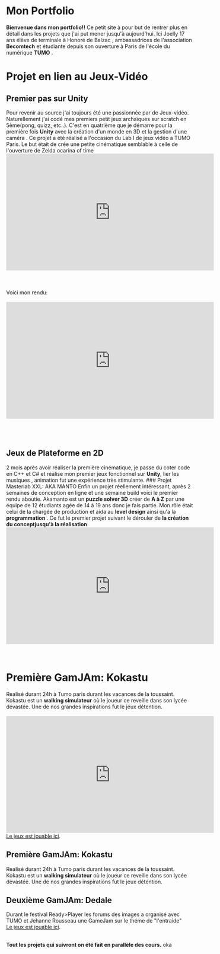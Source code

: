 # Mon Portfolio
**Bienvenue dans mon portfolio!!**
Ce petit site à pour but de rentrer plus en détail dans les projets que j'ai put mener jusqu'à aujourd'hui.
Ici Joelly 17 ans élève de terminale à Honoré de Balzac , ambassadrices de l'association **Becomtech** et étudiante depuis son  ouverture à Paris de l'école du numérique **TUMO** .



<DOCTYPE html>
<h1>Projet en lien au Jeux-Vidéo</h1>

 <h2>Premier pas sur Unity</h2>
Pour revenir au source j'ai toujours été une passionnée par de Jeux-vidéo. Naturellement j'ai codé mes premiers petit jeux archaïques sur scratch en 5ème(pong, quizz, etc..).
 C'est en quatrième que je démarre pour la première fois <b>Unity</b> avec la création d'un monde en 3D et la gestion d'une caméra . Ce projet a été réalisé a l'occasion du Lab I de jeux vidéo a TUMO Paris.
Le but était de crée une petite cinématique semblable à celle de l'ouverture de Zelda ocarina of time
 <br>

 <iframe width="560" height="315" src="https://www.youtube.com/embed/Fi8bfP1f68A?start=167" title="YouTube video player" frameborder="0" allow="accelerometer; autoplay; clipboard-write; encrypted-media; gyroscope; picture-in-picture" allowfullscreen></iframe>
 <br>
  <br>
   <br>
    <br>
Voici mon rendu:
 <br>
 <br>
 
 <iframe width="560" height="315" src="https://www.youtube.com/embed/Vsyp9Dn9WQI" title="YouTube video player" frameborder="0" allow="accelerometer; autoplay; clipboard-write; encrypted-media; gyroscope; picture-in-picture" allowfullscreen></iframe>

<!-- Mettre mon projet la UWU-->


<br>
 <br> 
  <br>
   <br>
 <h2>Jeux de Plateforme en 2D</h2>
2 mois après avoir réaliser la première cinématique, je passe du coter code en C++ et C#  et réalise mon premier jeux fonctionnel sur <b>Unity</b>, lier les musiques , animation fut une expérience très stimulante.
### Projet Masterlab XXL: AKA MANTO
Enfin un projet réellement intéressant,  après 2 semaines de conception en ligne et une semaine build voici le premier rendu aboutie.
Akamanto est un <b>puzzle solver 3D</b> créer de <b>A à Z</b> par une équipe de 12 étudiants agée de 14 à 19 ans donc je fais partie.
Mon rôle était celui de la chargée de production et aida au <b>level design</b> ainsi qu'a la <b>programmation</b> .
Ce fut le premier projet suivant le dérouler de <b>la création du conceptjusqu'à la réalisation</b>
<iframe width="560" height="315" src="https://www.youtube.com/embed/cqSTqA5jBDQ" title="YouTube video player" frameborder="0" allow="accelerometer; autoplay; clipboard-write; encrypted-media; gyroscope; picture-in-picture" allowfullscreen></iframe>
<br>
 <br>
  <br>

<h1>Première GamJAm: Kokastu</h1>
 Realisé durant 24h à Tumo paris durant les vacances de la toussaint. Kokastu est un <b>walking simulateur</b> où le joueur ce reveille dans son lycée devastée.
 Une de nos grandes inspirations fut le jeux détention.
<br>
 <br>
 <iframe width="560" height="315" src="https://www.youtube.com/embed/ltZEjF6t_Vg" title="YouTube video player" frameborder="0" allow="accelerometer; autoplay; clipboard-write; encrypted-media; gyroscope; picture-in-picture" allowfullscreen></iframe>
 <br>
 <a href="https://tumoparis.github.io/TravauxJV/LabIII/Kokatsu/index.html">Le jeux est jouable ici</a>.
  <br>
 
 <h2>Première GamJAm: Kokastu</h2>
 Realisé durant 24h à Tumo paris durant les vacances de la toussaint. Kokastu est un <b>walking simulateur</b> où le joueur ce reveille dans son lycée devastée.
 Une de nos grandes inspirations fut le jeux détention.
 
 <h2>Deuxième GamJAm: Dedale</h2>
Durant le festival Ready>Player les forums des images a organisé avec TUMO et Jehanne Rousseau une GameJam sur le théme de "l'entraide"
  <br>
 <a href="https://tumoparis.github.io/TravauxJV/GameJam/Dedale/index.html">Le jeux est jouable ici</a>.


<br>
 <br>

 <b>Tout les projets qui suivront on été fait en parallèle des cours.</b>
 oka
